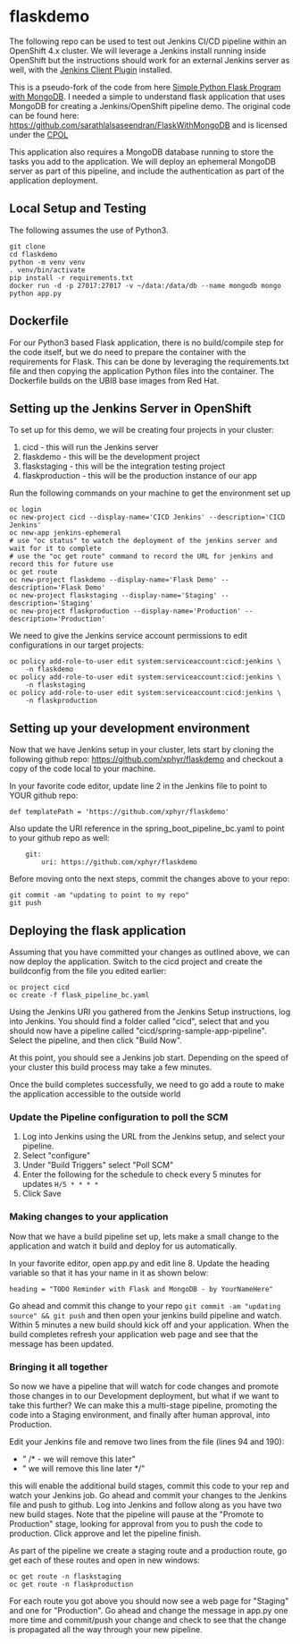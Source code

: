 # flaskdemo

The following repo can be used to test out Jenkins CI/CD pipeline within an OpenShift 4.x cluster. We will leverage a Jenkins install running inside OpenShift but the instructions should work for an external Jenkins server as well, with the [Jenkins Client Plugin](https://github.com/openshift/jenkins-client-plugin) installed.

This is a pseudo-fork of the code from here [Simple Python Flask Program with MongoDB](https://www.codeproject.com/Articles/1255416/Simple-Python-Flask-Program-with-MongoDB). I needed a simple to understand flask application that uses MongoDB for creating a Jenkins/OpenShift pipeline demo. The original code can be found here: https://github.com/sarathlalsaseendran/FlaskWithMongoDB and is licensed under the [CPOL](https://www.codeproject.com/info/cpol10.aspx)

This application also requires a MongoDB database running to store the tasks you add to the application. We will deploy an ephemeral MongoDB server as part of this pipeline, and include the authentication as part of the application deployment.

## Local Setup and Testing

The following assumes the use of Python3.  

```
git clone
cd flaskdemo
python -m venv venv
. venv/bin/activate
pip install -r requirements.txt
docker run -d -p 27017:27017 -v ~/data:/data/db --name mongodb mongo
python app.py
```

## Dockerfile

For our Python3 based Flask application, there is no build/compile step for the code itself, but we do need to prepare the container with the requirements for Flask. This can be done by leveraging the requirements.txt file and then copying the application Python files into the container. The Dockerfile builds on the UBI8 base images from Red Hat.

## Setting up the Jenkins Server in OpenShift

To set up for this demo, we will be creating four projects in your cluster:

1. cicd - this will run the Jenkins server
2. flaskdemo - this will be the development project
3. flaskstaging - this will be the integration testing project
4. flaskproduction - this will be the production instance of our app

Run the following commands on your machine to get the environment set up

```
oc login
oc new-project cicd --display-name='CICD Jenkins' --description='CICD Jenkins'
oc new-app jenkins-ephemeral
# use "oc status" to watch the deployment of the jenkins server and wait for it to complete
# use the "oc get route" command to record the URL for jenkins and record this for future use
oc get route
oc new-project flaskdemo --display-name='Flask Demo' --description='Flask Demo'
oc new-project flaskstaging --display-name='Staging' --description='Staging'
oc new-project flaskproduction --display-name='Production' --description='Production'
```

We need to give the Jenkins service account permissions to edit configurations in our target projects:

```
oc policy add-role-to-user edit system:serviceaccount:cicd:jenkins \
    -n flaskdemo
oc policy add-role-to-user edit system:serviceaccount:cicd:jenkins \
    -n flaskstaging
oc policy add-role-to-user edit system:serviceaccount:cicd:jenkins \
    -n flaskproduction
```

## Setting up your development environment

Now that we have Jenkins setup in your cluster, lets start by cloning the following github repo: https://github.com/xphyr/flaskdemo and checkout a copy of the code local to your machine.

In your favorite code editor, update line 2 in the Jenkins file to point to YOUR github repo:

```
def templatePath = 'https://github.com/xphyr/flaskdemo'
```

Also update the URI reference in the spring_boot_pipeline_bc.yaml to point to your github repo as well:

```
    git:
        uri: https://github.com/xphyr/flaskdemo
```

Before moving onto the next steps, commit the changes above to your repo:

```
git commit -am "updating to point to my repo"
git push
```

## Deploying the flask application

Assuming that you have committed your changes as outlined above, we can now deploy the application.  Switch to the cicd project and create the buildconfig from the file you edited earlier:

```
oc project cicd
oc create -f flask_pipeline_bc.yaml
```

Using the Jenkins URI you gathered from the Jenkins Setup instructions, log into Jenkins.  You should find a folder called "cicd", select that and you should now have a pipeline called "cicd/spring-sample-app-pipeline".  Select the pipeline, and then click "Build Now".

At this point, you should see a Jenkins job start. Depending on the speed of your cluster this build process may take a few minutes.

Once the build completes successfully, we need to go add a route to make the application accessible to the outside world

### Update the Pipeline configuration to poll the SCM

1. Log into Jenkins using the URL from the Jenkins setup, and select your pipeline.
2. Select "configure"
3. Under "Build Triggers" select "Poll SCM"
4. Enter the following for the schedule to check every 5 minutes for updates
   `H/5 * * * * `
5. Click Save

### Making changes to your application

Now that we have a build pipeline set up, lets make a small change to the application and watch it build and deploy for us automatically.

In your favorite editor, open app.py and edit line 8. Update the heading variable so that it has your name in it as shown below:

```
heading = "TODO Reminder with Flask and MongoDB - by YourNameHere"
```

Go ahead and commit this change to your repo `git commit -am "updating source" && git push` and then open your jenkins build pipeline and watch. Within 5 minutes a new build should kick off and your application. When the build completes refresh your application web page and see that the message has been updated.

### Bringing it all together

So now we have a pipeline that will watch for code changes and promote those changes in to our Development deployment, but what if we want to take this further? We can make this a multi-stage pipeline, promoting the code into a Staging environment, and finally after human approval, into Production.

Edit your Jenkins file and remove two lines from the file (lines 94 and 190):
* "    /* - we will remove this later"
* "        we will remove this line later */"

this will enable the additional build stages, commit this code to your rep and watch your Jenkins job. Go ahead and commit your changes to the Jenkins file and push to github. Log into Jenkins and follow along as you have two new build stages.  Note that the pipeline will pause at the "Promote to Production" stage, looking for approval from you to push the code to production. Click approve and let the pipeline finish.

As part of the pipeline we create a staging route and a production route, go get each of these routes and open in new windows:

```
oc get route -n flaskstaging
oc get route -n flaskproduction
```

For each route you got above you should now see a web page for "Staging" and one for "Production".  Go ahead and change the message in app.py one more time and commit/push your change and check to see that the change is propagated all the way through your new pipeline.
